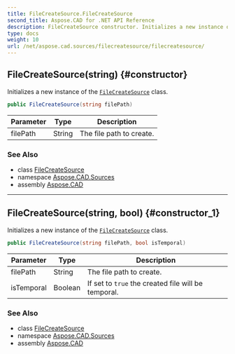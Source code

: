 ```yaml
---
title: FileCreateSource.FileCreateSource
second_title: Aspose.CAD for .NET API Reference
description: FileCreateSource constructor. Initializes a new instance of the FileCreateSource class
type: docs
weight: 10
url: /net/aspose.cad.sources/filecreatesource/filecreatesource/
---
```

## FileCreateSource(string) {#constructor}

Initializes a new instance of the [`FileCreateSource`](../) class.

```csharp
public FileCreateSource(string filePath)
```

| Parameter | Type | Description |
| --- | --- | --- |
| filePath | String | The file path to create. |

### See Also

* class [FileCreateSource](../)
* namespace [Aspose.CAD.Sources](../../../aspose.cad.sources/)
* assembly [Aspose.CAD](../../../)

---

## FileCreateSource(string, bool) {#constructor_1}

Initializes a new instance of the [`FileCreateSource`](../) class.

```csharp
public FileCreateSource(string filePath, bool isTemporal)
```

| Parameter | Type | Description |
| --- | --- | --- |
| filePath | String | The file path to create. |
| isTemporal | Boolean | If set to `true` the created file will be temporal. |

### See Also

* class [FileCreateSource](../)
* namespace [Aspose.CAD.Sources](../../../aspose.cad.sources/)
* assembly [Aspose.CAD](../../../)



